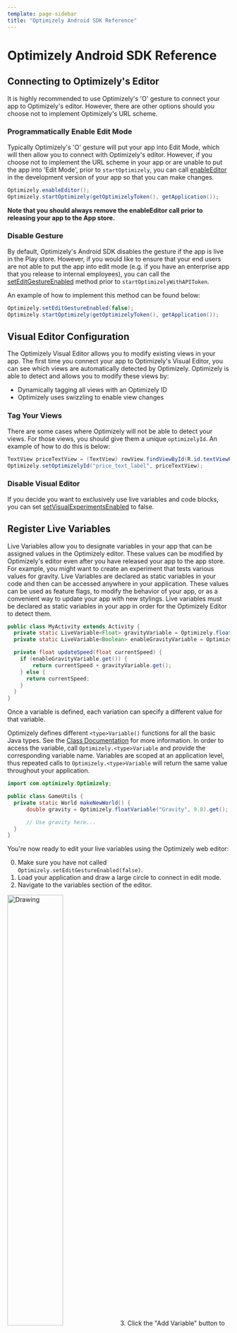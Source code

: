 ```yaml
---
template: page-sidebar
title: "Optimizely Android SDK Reference"
---
```


# Optimizely Android SDK Reference

## Connecting to Optimizely's Editor

It is highly recommended to use Optimizely's 'O' gesture to connect your app to Optimizely's editor.  However, there are other options should you choose not to implement Optimizely's URL scheme.

### Programmatically Enable Edit Mode

Typically Optimizely's 'O' gesture will put your app into Edit Mode, which will then allow you to connect with Optimizely's editor.  However, if you choose not to implement the URL scheme in your app or are unable to put the app into 'Edit Mode', prior to `startOptimizely`, you can call [enableEditor](/android/help/reference/com/optimizely/Optimizely.html#enableEditor()) in the development version of your app so that you can make changes.

```java
Optimizely.enableEditor();
Optimizely.startOptimizely(getOptimizelyToken(), getApplication());
```

 **Note that you should always remove the enableEditor call prior to releasing your app to the App store.**

### Disable Gesture

By default, Optimizely's Android SDK disables the gesture if the app is live in the Play store.  However, if you would like to ensure that your end users are not able to put the app into edit mode (e.g. if you have an enterprise app that you release to internal employees), you can call the [setEditGestureEnabled](/android/help/reference/com/optimizely/Optimizely.html#setEditGestureEnabled(boolean)) method prior to `startOptimizelyWithAPIToken`.

An example of how to implement this method can be found below:

```java
Optimizely.setEditGestureEnabled(false);
Optimizely.startOptimizely(getOptimizelyToken(), getApplication());
```

## <a name="tag your views"></a> Visual Editor Configuration

The Optimizely Visual Editor allows you to modify existing views in your app. The first time you connect your app to Optimizely's Visual Editor, you can see which views are automatically detected by Optimizely.  Optimizely is able to detect and allows you to modify these views by:

- Dynamically tagging all views with an Optimizely ID
- Optimizely uses swizzling to enable view changes

### Tag Your Views

There are some cases where Optimizely will not be able to detect your views.  For those views, you should give them a unique `optimizelyId`.  An example of how to do this is below:

```java
TextView priceTextView = (TextView) rowView.findViewById(R.id.textViewPrice);
Optimizely.setOptimizelyId("price_text_label", priceTextView);
```

### Disable Visual Editor

If you decide you want to exclusively use live variables and code blocks, you can set  [setVisualExperimentsEnabled](/android/help/reference/com/optimizely/Optimizely.html#setVisualExperimentsEnabled(boolean)) to false.

## <a name="variables"></a> Register Live Variables

Live Variables allow you to designate variables in your app that can be assigned values in the Optimizely editor.  These values can be modified by Optimizely's editor even after you have released your app to the app store.  For example, you might want to create an experiment that tests various values for gravity. Live Variables are declared as static variables in your code and then can be accessed anywhere in your application. These values can be used as feature flags, to modify the behavior of your app, or as a convenient way to update your app with new stylings. Live variables must be declared as static variables in your app in order for the Optimizely Editor to detect them.

```java
public class MyActivity extends Activity {
  private static LiveVariable<Float> gravityVariable = Optimizely.floatVariable("Gravity", 9.8 /* default value */);
  private static LiveVariable<Boolean> enableGravityVariable = Optimizely.booleanVariable("EnableGravity", true /* default value */);

  private float updateSpeed(float currentSpeed) {
    if (enableGravityVariable.get()) {
        return currentSpeed + gravityVariable.get();
    } else {
      return currentSpeed;
    }
  }
}
```

Once a variable is defined, each variation can specify a different value for that variable.

Optimizely defines different  `<type>Variable()` functions for all the basic Java types. See the [Class Documentation](/android/help/reference/com/optimizely/Optimizely.html) for more information.  In order to access the variable, call `Optimizely.<type>Variable` and provide the corresponding variable name. Variables are scoped at an application level, thus repeated calls to `Optimizely.<type>Variable` will return the same value throughout your application.

```java
import com.optimizely.Optimizely;

public class GameUtils {
  private static World makeNewWorld() {
      double gravity = Optimizely.floatVariable("Gravity", 9.8).get();

      // Use gravity here...
  }
}
```

You're now ready to edit your live variables using the Optimizely web editor:

0. Make sure you have not called `Optimizely.setEditGestureEnabled(false)`.
1. Load your application and draw a large circle to connect in edit mode.
2. Navigate to the variables section of the editor.
<img src="/assets/img/android/editor-variables-add-button.png" alt="Drawing" style="width: 50%;"/>
3. Click the "Add Variable" button to open a dialog where you can select variables to add to your experiment.
4. Once you have added a variable to the experiment, you can select a value for each variation in the variables section of the editor.
5. While in edit mode, changes to the variable will be applied on subsequent reads, thereby allowing you to quickly test your variable logic.  However, we recommend that you verify your variable tests in [preview mode](#preview) prior to going live with the experiment.

## Code Blocks <a name="codeblocks"></a>

Code Blocks allow developers to create variations that execute different code paths. CodeBlocks are declared as static variables and then can be accessed anywhere in your application. For example, one use case might be to test various checkout flows.

**Note: The syntax for Code Blocks was changed in version 1.0+**

First, define your CodeBlock as a static variable, then, add handlers for each of the possible branches in your code:

``` java
private static OptimizelyCodeBlock checkoutFlow = Optimizely.codeBlock("CheckoutFlow")
		.withBranchNames("shortCheckout", "longCheckout");
```

The above code block will have 3 branches: the "default" branch, and a branch named "shortCheckout" and a branch named "longCheckout".

This is what the implemenation of that code block looks like. Be sure to implement your codeblock branches in the same order as you declare them when initializing the codeblock.

``` java
public class CommerceActivity extends Activity {
  private static OptimizelyCodeBlock checkoutFlow = Optimizely.codeBlock("CheckoutFlow").withBranchNames("shortCheckout", "longCheckout");

  private void checkout() {
    // This line defines Code Blocks "shortCheckout", "longCheckout", and a
    // default block that is executed in the case that the experiment is
    // not activated.
    checkoutFlow.execute(new DefaultCodeBranch() {
            @Override
            public void execute() {
                // This block is executed by default
                goToDefaultCheckout();
            }
        }, new CodeBranch() {
            @Override
            public void execute() {
                // This block is executed when myCheckoutTest -> shortCheckout
                goToShortCheckout();
            }
        }, new CodeBranch() {
            @Override
            public void execute() {
                // This block is executed when myCheckoutTest -> longCheckout
                goToLongCheckout();
            }
        });
  }
}
```

You're now ready to implement your experiment using the Optimizely web editor:

0. Make sure you have not called `Optimizely.setEditGestureEnabled(false)`.
1. Load your application and draw a large circle to connect in edit mode.
2. Navigate to the Code Blocks section of the editor.
<img src="editor-codeblocks-add-button.png" alt="Drawing" style="width: 100%;"/>
3. Click the "Add Code Block" button to open a dialog where you can select code blocks to add to your experiment.
4. Once you have added a code block to the experiment, you can select a value for each variation in the Code Blocks section of the editor.
5. While in edit mode, changes to the active block will be applied on subsequent executions, thereby allowing you to quickly test your Code Block's logic.  However, we recommend that you verify your Code Blocks in [preview mode](https://help.optimizely.com/hc/en-us/articles/202296994#preview) prior to going live with the experiment.

For more details, please see the [Code Blocks API Reference](/android/help/reference/com/optimizely/CodeBlocks/OptimizelyCodeBlock.html)

### Phased Rollouts

A common use case for code blocks are phased rollouts.  Phased rollouts allow you to release a feature to a subset of users, which will help you mitigate the risk of crashes and help you understand how users will react to your new feature prior to rolling out a new feature to all users.  To learn more about to implement a phased rollout using Optimizely, you can refer to the article in Optiverse [here](https://help.optimizely.com/hc/en-us/articles/206101447-Phased-rollouts-for-your-iOS-or-Android-App).

## <a name="targeting"></a> Custom Targeting

### Custom Tags <a name="customtags"></a>
Custom Tags allow you to target users based on variables and attributes before Optimizely starts. You will be able to run your experiment and target visitors based on those custom attributes, effectively **only** bucketing those who meet your targeting conditions.
To create an experiment targeting a Custom Tag, open the Optimizely editor, click on "Options", followed by "Targeting" and selecting "Custom Tag" within the Optimizely editor.

For example, to create the Custom Tag `"returning_customer"` with a value of `"true"`:

```java
@Override
protected void onCreate(Bundle savedInstanceState) {
    super.onCreate(savedInstanceState);
    setContentView(R.layout.activity_main);

    // more create logic
    Optimizely.setCustomTag("returning_customer", "true");
    Optimizely.startOptimizely("<API Token>", getApplication());
}
```

Make sure to call `setCustomTag` prior to `startOptimizely`.

Please refer to our [API Docs](/android/help/reference/com/optimizely/Optimizely.html#setCustomTag(java.lang.String, java.lang.String)) for more details.

### <a name="foregrounding"></a> Experiment Reload
By default, Optimizely will try to activate experiments whenever the user opens the app. This includes when the app might be live in the backgroudn, but not visible to the user. If you want experiment activation to occur only when your app is "cold started," you can disable the activation behavior by calling

```java
      Optimizely.setshouldReloadExperimentsOnForegrounding(false);
```

It is also possible to manually force Optimizely to reset all experiments and try to re-bucket the user from "scratch." One example where this is useful is in setting the user ID manually:

```java
  private void userDidLogIn(String username) {
    Optimizely.setUserId(username);
    Optimizely.refreshExperimentData();
  }
```

**Note: Using `refreshExperimentData()` may damage the statistical validity of your conversion events because the user has potentially seen multiple variations of your experiment!**

## <a name="goaltracking"></a> Goal Tracking

### Track Event <a name="customgoals"></a>
Custom goals allow you to track events other than taps and view changes. There are two steps to creating a custom goal. The first step occurs in the web editor. Click "Goals", then "New Goal", and select "Custom Goal" from the drop-down. You will be prompted for a string to uniquely identify your custom goal. In order to track this goal, send this same string as a parameter to

```java
Optimizely.trackEvent("GoalID");
```

For example, if we wanted a goal for users deleting a task with a swipe, we might create a custom goal "User Deleted Task" and then call `trackEvent` with this string in our event handler as follows:

```java
private void userDidSwipeTask() {
    Optimizely.trackEvent("UserDeletedTask");
    //The rest of your handler
}
```

### Revenue Goal <a name="revenuegoal"></a>
The Revenue goal allows you to track purchases made by your users. There are two steps to adding the revenue goal to your experiment. The first step occurs in the web editor. Click "Goals", then "Add Saved Goal", and select "Revenue." In order to track this goal, use the revenue API by passing an integer number of cents:

```java
private void userCompletedPurchase() {
    Optimizely.trackRevenue(275));
    //The rest of your handler
}
```

## <a name="analytics"></a> Analytics Integrations

You can also access the experiments and variations active for a given user directly using the `Optimizely.getActiveExperiments()` and pass that data to internal or other analytics frameworks.  For more details about this property, you can refer to the [API documentation](/android/help/reference/com/optimizely/Optimizely.html#getActiveExperiments()).

 We are working on deeper integrations with 3rd party analytics platforms and will update these documents as those integrations are added to the Optimizely SDK.

## <a name="networksettings"></a> Network Settings
There are only two instances when the Optimizely Android SDK uses a network connection: when downloading the config file (which contains all experiment configuration information) and when returning event tracking data.  By default, the config file is automatically downloaded every 2 minutes. Event tracking data is automatically uploaded whenever the user leaves a screen of your application (on every `Activity.onPause`). The Optimizely Android SDK allows you to customize how often these network calls are made by:

1. Customizing the 2 minute interval
2. By turning off automatic sending of events and allowing you to sending events manually.

The first option is to customize the interval for how often you want network calls to be made. To adjust the interval in seconds, you can call `Optimizely.setDataFileDownloadInterval(long)`. Setting the download interval to 0 or a negative value will completely disable downloading of the data file (Not recommended).
For example, to set the data file download to 5 minutes (300,000ms):
`Optimizely.setDataFileDownloadInterval(5 * 60 * 1000);`

The second option is to turn off the automatic event sends and manually make network calls. Calling `Optimizely.setAutomaticEventSending(false);` will disable the automatic sending of events. You will need to send events manually using `Optimizely.sendEvents()` in order to collect experiment results.

```java
Optimizely.setAutomaticEventSending(false);
```

To manually send events, in the appropriate function (e.g. where you make other network calls or after a custom event goal is triggered):

```java
  private void userClickedImportantButton() {
      Optimizely.trackEvent("ImportantButtonClicked");
      Optimizely.sendEvents(); // Manually send the event logs back to the server
  }
```

Please refer to the documentation for [trackEvent](/android/help/reference/com/optimizely/Optimizely.html#trackEvent(String)), and [sendEvents](/android/help/reference/com/optimizely/Optimizely.html#sendEvents())for more details.

## <a name="upgrade"></a>Upgrading to a new SDK

If you are using Maven or Gradle, simply replace the dependency declaration in your `pom.xml` or `build.gradle` with a dependency on the new version.

If you are using manual integration, please repeat the [Manual Installation Steps](/android/guide/index.html#manualinstall) for your platform.

## <a name="uninstall"></a>Uninstalling Optimizely

If you installed via Maven or Gradle, simply remove the dependency on Optimizely. If you installed manually, you need to delete Optimizely.jar from your app.
